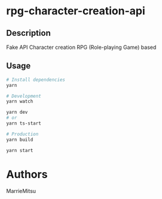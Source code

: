 # rpg-character-creation-api

## Description
Fake API Character creation RPG (Role-playing Game) based

## Usage

```bash
# Install dependencies
yarn

# Development
yarn watch

yarn dev
# or
yarn ts-start

# Production
yarn build

yarn start
```

# Authors
MarrieMitsu
